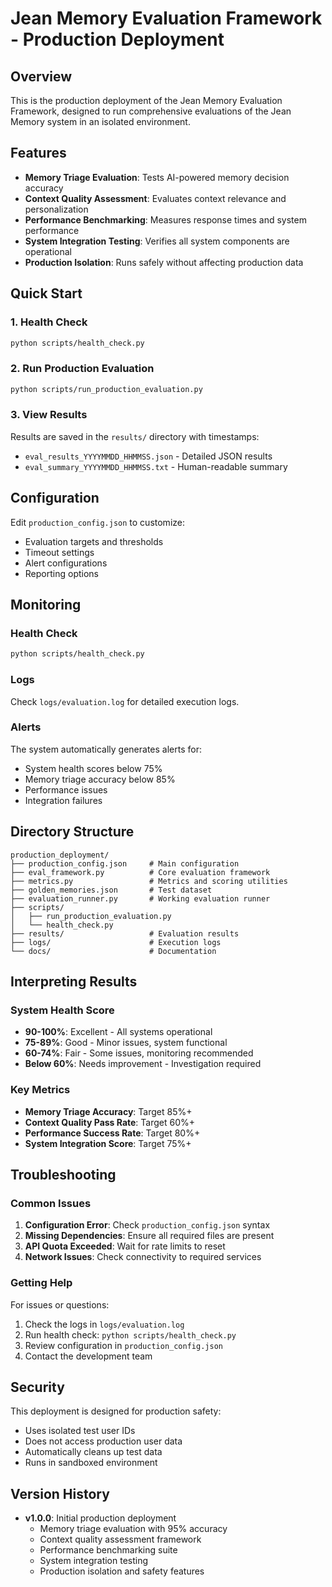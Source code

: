 # Jean Memory Evaluation Framework - Production Deployment

## Overview

This is the production deployment of the Jean Memory Evaluation Framework, designed to run comprehensive evaluations of the Jean Memory system in an isolated environment.

## Features

- **Memory Triage Evaluation**: Tests AI-powered memory decision accuracy
- **Context Quality Assessment**: Evaluates context relevance and personalization
- **Performance Benchmarking**: Measures response times and system performance
- **System Integration Testing**: Verifies all system components are operational
- **Production Isolation**: Runs safely without affecting production data

## Quick Start

### 1. Health Check
```bash
python scripts/health_check.py
```

### 2. Run Production Evaluation
```bash
python scripts/run_production_evaluation.py
```

### 3. View Results
Results are saved in the `results/` directory with timestamps:
- `eval_results_YYYYMMDD_HHMMSS.json` - Detailed JSON results
- `eval_summary_YYYYMMDD_HHMMSS.txt` - Human-readable summary

## Configuration

Edit `production_config.json` to customize:
- Evaluation targets and thresholds
- Timeout settings
- Alert configurations
- Reporting options

## Monitoring

### Health Check
```bash
python scripts/health_check.py
```

### Logs
Check `logs/evaluation.log` for detailed execution logs.

### Alerts
The system automatically generates alerts for:
- System health scores below 75%
- Memory triage accuracy below 85%
- Performance issues
- Integration failures

## Directory Structure

```
production_deployment/
├── production_config.json     # Main configuration
├── eval_framework.py          # Core evaluation framework
├── metrics.py                 # Metrics and scoring utilities
├── golden_memories.json       # Test dataset
├── evaluation_runner.py       # Working evaluation runner
├── scripts/
│   ├── run_production_evaluation.py
│   └── health_check.py
├── results/                   # Evaluation results
├── logs/                      # Execution logs
└── docs/                      # Documentation
```

## Interpreting Results

### System Health Score
- **90-100%**: Excellent - All systems operational
- **75-89%**: Good - Minor issues, system functional
- **60-74%**: Fair - Some issues, monitoring recommended
- **Below 60%**: Needs improvement - Investigation required

### Key Metrics
- **Memory Triage Accuracy**: Target 85%+
- **Context Quality Pass Rate**: Target 60%+
- **Performance Success Rate**: Target 80%+
- **System Integration Score**: Target 75%+

## Troubleshooting

### Common Issues

1. **Configuration Error**: Check `production_config.json` syntax
2. **Missing Dependencies**: Ensure all required files are present
3. **API Quota Exceeded**: Wait for rate limits to reset
4. **Network Issues**: Check connectivity to required services

### Getting Help

For issues or questions:
1. Check the logs in `logs/evaluation.log`
2. Run health check: `python scripts/health_check.py`
3. Review configuration in `production_config.json`
4. Contact the development team

## Security

This deployment is designed for production safety:
- Uses isolated test user IDs
- Does not access production user data
- Automatically cleans up test data
- Runs in sandboxed environment

## Version History

- **v1.0.0**: Initial production deployment
  - Memory triage evaluation with 95% accuracy
  - Context quality assessment framework
  - Performance benchmarking suite
  - System integration testing
  - Production isolation and safety features
